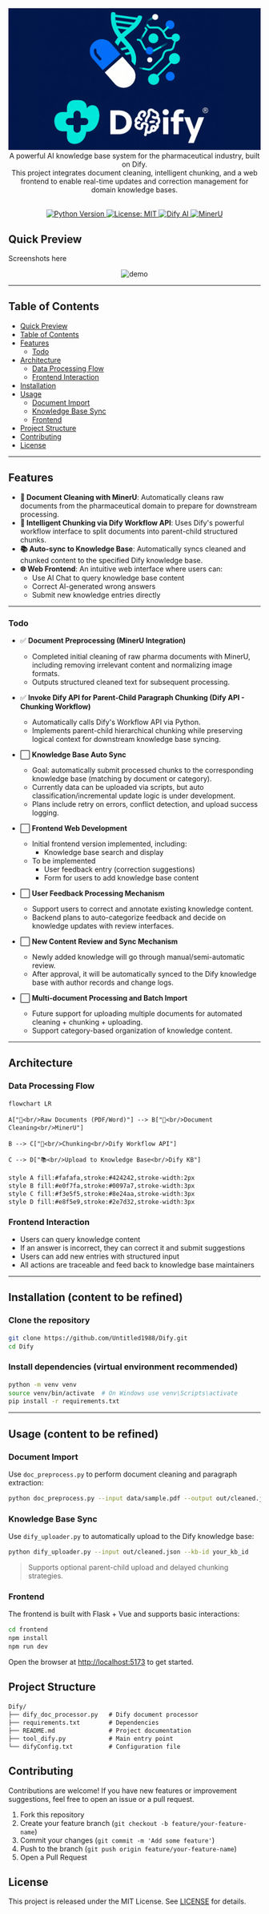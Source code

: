 <div align="center">
  <img src="assets/logo.png" alt="logo">
</div>

<div align="center">
  A powerful AI knowledge base system for the pharmaceutical industry, built on Dify.  
  <br>
  This project integrates document cleaning, intelligent chunking, and a web frontend to enable real-time updates and correction management for domain knowledge bases.
</div>

<p align="center">
  <br>
  <a href="https://www.python.org/">
    <img src="https://img.shields.io/badge/python-3.10%2B-blue.svg" alt="Python Version">
  </a>

  <a href="https://opensource.org/licenses/MIT">
    <img src="https://img.shields.io/badge/License-MIT-yellow.svg" alt="License: MIT">
  </a>

  <a href="https://dify.ai/">
    <img src="https://img.shields.io/badge/Dify-AI-green.svg" alt="Dify AI">
  </a>

  <a href="https://mineru.net/">
    <img src="https://img.shields.io/badge/MinerU-DocCleaning-blueviolet.svg" alt="MinerU">
  </a>
</p>


## Quick Preview

Screenshots here

<div align="center">
  <img src="assets/demo.jpg" alt="demo">
</div>

---

## Table of Contents

- [Quick Preview](#quick-preview)
- [Table of Contents](#table-of-contents)
- [Features](#features)
  - [Todo](#todo)
- [Architecture](#architecture)
  - [Data Processing Flow](#data-processing-flow)
  - [Frontend Interaction](#frontend-interaction)
- [Installation](#installation)
- [Usage](#usage)
  - [Document Import](#document-import)
  - [Knowledge Base Sync](#knowledge-base-sync)
  - [Frontend](#frontend)
- [Project Structure](#project-structure)
- [Contributing](#contributing)
- [License](#license)

---

## Features
- **📄 Document Cleaning with MinerU**: Automatically cleans raw documents from the pharmaceutical domain to prepare for downstream processing.
- **🔁 Intelligent Chunking via Dify Workflow API**: Uses Dify's powerful workflow interface to split documents into parent-child structured chunks.
- **📚 Auto-sync to Knowledge Base**: Automatically syncs cleaned and chunked content to the specified Dify knowledge base.
- **🌐 Web Frontend**: An intuitive web interface where users can:
  - Use AI Chat to query knowledge base content
  - Correct AI-generated wrong answers
  - Submit new knowledge entries directly

---

### Todo

- ✅ **Document Preprocessing (MinerU Integration)**
  - Completed initial cleaning of raw pharma documents with MinerU, including removing irrelevant content and normalizing image formats.
  - Outputs structured cleaned text for subsequent processing.


- ✅ **Invoke Dify API for Parent-Child Paragraph Chunking (Dify API - Chunking Workflow)**
  - Automatically calls Dify's Workflow API via Python.
  - Implements parent-child hierarchical chunking while preserving logical context for downstream knowledge base syncing.


- ⬜️ **Knowledge Base Auto Sync**
  - Goal: automatically submit processed chunks to the corresponding knowledge base (matching by document or category).
  - Currently data can be uploaded via scripts, but auto classification/incremental update logic is under development.
  - Plans include retry on errors, conflict detection, and upload success logging.


- ⬜️ **Frontend Web Development**
  - Initial frontend version implemented, including:
    - Knowledge base search and display
  - To be implemented
    - User feedback entry (correction suggestions)
    - Form for users to add knowledge base content


- ⬜️ **User Feedback Processing Mechanism**
  - Support users to correct and annotate existing knowledge content.
  - Backend plans to auto-categorize feedback and decide on knowledge updates with review interfaces.


- ⬜️ **New Content Review and Sync Mechanism**
  - Newly added knowledge will go through manual/semi-automatic review.
  - After approval, it will be automatically synced to the Dify knowledge base with author records and change logs.


- ⬜️ **Multi-document Processing and Batch Import**
  - Future support for uploading multiple documents for automated cleaning + chunking + uploading.
  - Support category-based organization of knowledge content.


---

## Architecture

### Data Processing Flow

```mermaid
flowchart LR

A["📄<br/>Raw Documents (PDF/Word)"] --> B["🧼<br/>Document Cleaning<br/>MinerU"]

B --> C["🧩<br/>Chunking<br/>Dify Workflow API"]

C --> D["📚<br/>Upload to Knowledge Base<br/>Dify KB"]

style A fill:#fafafa,stroke:#424242,stroke-width:2px
style B fill:#e0f7fa,stroke:#0097a7,stroke-width:3px
style C fill:#f3e5f5,stroke:#8e24aa,stroke-width:3px
style D fill:#e8f5e9,stroke:#2e7d32,stroke-width:3px
```

### Frontend Interaction

- Users can query knowledge content
- If an answer is incorrect, they can correct it and submit suggestions
- Users can add new entries with structured input
- All actions are traceable and feed back to knowledge base maintainers

---

## Installation (content to be refined)

### Clone the repository

```bash
git clone https://github.com/Untitled1988/Dify.git
cd Dify
```

### Install dependencies (virtual environment recommended)

```bash
python -m venv venv
source venv/bin/activate  # On Windows use venv\Scripts\activate
pip install -r requirements.txt
```

---

## Usage (content to be refined)

### Document Import

Use `doc_preprocess.py` to perform document cleaning and paragraph extraction:

```bash
python doc_preprocess.py --input data/sample.pdf --output out/cleaned.json
```

### Knowledge Base Sync

Use `dify_uploader.py` to automatically upload to the Dify knowledge base:

```bash
python dify_uploader.py --input out/cleaned.json --kb-id your_kb_id
```

> Supports optional parent-child upload and delayed chunking strategies.

### Frontend

The frontend is built with Flask + Vue and supports basic interactions:

```bash
cd frontend
npm install
npm run dev
```

Open the browser at [http://localhost:5173](http://localhost:5173) to get started.

## Project Structure

```
Dify/
├── dify_doc_processor.py   # Dify document processor
├── requirements.txt        # Dependencies
├── README.md               # Project documentation
├── tool_dify.py            # Main entry point
└── difyConfig.txt          # Configuration file
```

## Contributing

Contributions are welcome! If you have new features or improvement suggestions, feel free to open an issue or a pull request.

1. Fork this repository
2. Create your feature branch (`git checkout -b feature/your-feature-name`)
3. Commit your changes (`git commit -m 'Add some feature'`)
4. Push to the branch (`git push origin feature/your-feature-name`)
5. Open a Pull Request

## License

This project is released under the MIT License. See [LICENSE](LICENSE) for details.